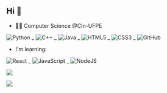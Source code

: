 ## Hi 👋

- 👨‍💻 Computer Science @CIn-UFPE

![Python](https://img.shields.io/badge/python-3670A0?style=for-the-badge&logo=python&logoColor=ffdd54) _ ![C++](https://img.shields.io/badge/c++-%2300599C.svg?style=for-the-badge&logo=c%2B%2B&logoColor=white) _ ![Java](https://img.shields.io/badge/java-%23323330.svg?style=for-the-badge&logo=javas&logoColor=white) _ ![HTML5](https://img.shields.io/badge/html5-%23E34F26.svg?style=for-the-badge&logo=html5&logoColor=white) _ ![CSS3](https://img.shields.io/badge/css3-%231572B6.svg?style=for-the-badge&logo=css3&logoColor=white) _ ![GitHub](https://img.shields.io/badge/github-%23121011.svg?style=for-the-badge&logo=github&logoColor=white)

- I'm learning:

![React](https://img.shields.io/badge/react-%2320232a.svg?style=for-the-badge&logo=react&logoColor=%2361DAFB) _ ![JavaScript](https://img.shields.io/badge/javascript-%23323330.svg?style=for-the-badge&logo=javascript&logoColor=%23F7DF1E) _ ![NodeJS](https://img.shields.io/badge/node.js-6DA55F?style=for-the-badge&logo=node.js&logoColor=white)

![](https://github-readme-stats.vercel.app/api/top-langs/?username=marcelaraposoo&theme=dracula&hide_border=false&include_all_commits=true&count_private=false&layout=compact)

<div>
  <a href="https://www.linkedin.com/in/jos%C3%A9-ivan-b8b7a223a/" target="_blank"><img src="https://img.shields.io/badge/-LinkedIn-%230077B5?style=for-the-badge&logo=linkedin&logoColor=white" target="_blank"></a> 
  
</div>

